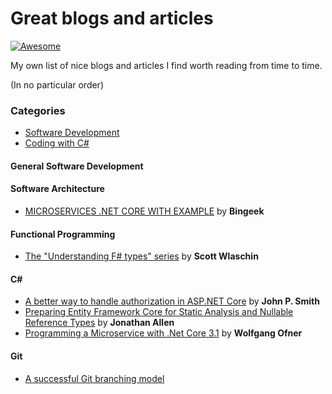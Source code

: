 # Great blogs and articles
[![Awesome](https://cdn.rawgit.com/sindresorhus/awesome/d7305f38d29fed78fa85652e3a63e154dd8e8829/media/badge.svg)](https://github.com/sindresorhus/awesome)

My own list of nice blogs and articles I find worth reading from time to time.

(In no particular order)

### Categories

- [Software Development](https://github.com/FJuette/great-blogs#general-software-development)
- [Coding with C#](https://github.com/FJuette/great-blogs#coding-with-c)

#### General Software Development

#### Software Architecture

* [MICROSERVICES .NET CORE WITH EXAMPLE](https://medium.com/@bingeek/microservices-net-core-with-example-c4330bca148a) by **Bingeek**

#### Functional Programming

* [The "Understanding F# types" series](https://fsharpforfunandprofit.com/series/understanding-fsharp-types.html) by **Scott Wlaschin**

#### C#

* [A better way to handle authorization in ASP.NET Core](https://www.thereformedprogrammer.net/a-better-way-to-handle-authorization-in-asp-net-core/) by **John P. Smith**
* [Preparing Entity Framework Core for Static Analysis and Nullable Reference Types](https://www.infoq.com/articles/EF-Core-Nullable-Reference-Types/) by **Jonathan Allen**
* [Programming a Microservice with .Net Core 3.1](https://www.programmingwithwolfgang.com/programming-microservices-net-core-3-1/) by **Wolfgang Ofner**


#### Git
* [A successful Git branching model](https://nvie.com/posts/a-successful-git-branching-model/)
